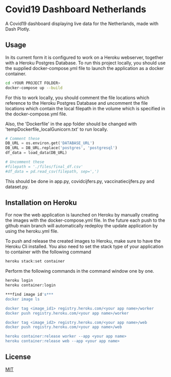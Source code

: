 
# Covid19 Dashboard Netherlands
A Covid19 dashboard displaying live data for the Netherlands, made with Dash Plotly.

## Usage

In its current form it is configured to work on a Heroku webserver, together with a Heroku Postgres Database. To run this project locally,
you should use the supplied docker-compose.yml file to launch the application as a docker container.

```bash
cd <YOUR PROJECT FOLDER>
docker-compose up --build
```

For this to work locally, you should comment the file locations which reference to the Heroku Postgres Database and uncomment the file 
locations which contain the local filepath in the volume which is specified in the docker-compose.yml file.

Also, the 'Dockerfile' in the app folder should be changed with 'tempDockerfile_localGunicorn.txt' to run locally.

```python
# Comment these
DB_URL = os.environ.get('DATABASE_URL')
DB_URL = DB_URL.replace('postgres', 'postgresql')
df_data = load_data(DB_URL)

# Uncomment these
#filepath = './files/final_df.csv'
#df_data = pd.read_csv(filepath, sep=',')
```

This should be done in app.py, covidcijfers.py, vaccinatiecijfers.py and dataset.py.


## Installation on Heroku

For now the web application is launched on Heroku by manually creating the images with the docker-compose.yml file. In the future
each push to the github main branch will automatically redeploy the update application by using the heroku.yml file.

To push and release the created images to Heroku, make sure to have the Heroku Cli installed. You also need to set the 
stack type of your application to container with the following command

```bash
heroku stack:set container
```

Perform the following commands in the command window one by one.

```bash
heroku login
heroku container:login

***find image id's***
docker image ls

docker tag <image_id1> registry.heroku.com/<your app name>/worker
docker push registry.heroku.com/<your app name>/worker

docker tag <image_id2> registry.heroku.com/<your app name>/web
docker push registry.heroku.com/<your app name>/web

heroku container:release worker --app <your app name>
heroku container:release web --app <your app name>
```



## License
[MIT](https://choosealicense.com/licenses/mit/)